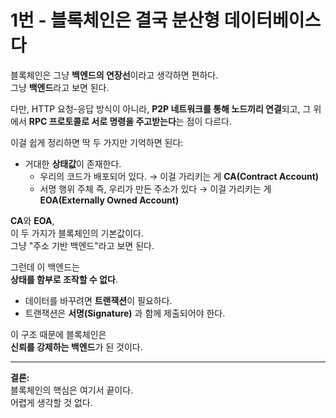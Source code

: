 # 1번 - 블록체인은 결국 분산형 데이터베이스다

블록체인은 그냥 **백엔드의 연장선**이라고 생각하면 편하다.  
그냥 **백엔드**라고 보면 된다.

다만, HTTP 요청-응답 방식이 아니라,
**P2P 네트워크를 통해 노드끼리 연결**되고,
그 위에서 **RPC 프로토콜로 서로 명령을 주고받는다**는 점이 다르다.

이걸 쉽게 정리하면 딱 두 가지만 기억하면 된다:

- 거대한 **상태값**이 존재한다.
  - 우리의 코드가 배포되어 있다. → 이걸 가리키는 게 **CA(Contract Account)**
  - 서명 행위 주체 즉, 우리가 만든 주소가 있다 → 이걸 가리키는 게 **EOA(Externally Owned Account)**

**CA**와 **EOA**,  
이 두 가지가 블록체인의 기본값이다.  
그냥 "주소 기반 백엔드"라고 보면 된다.

그런데 이 백엔드는  
**상태를 함부로 조작할 수 없다**.

- 데이터를 바꾸려면 **트랜잭션**이 필요하다.
- 트랜잭션은 **서명(Signature)** 과 함께 제출되어야 한다.

이 구조 때문에 블록체인은  
**신뢰를 강제하는 백엔드**가 된 것이다.

---

**결론:**  
블록체인의 핵심은 여기서 끝이다.  
어렵게 생각할 것 없다.
